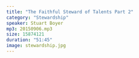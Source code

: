 ```yaml
---
title: "The Faithful Steward of Talents Part 2"
category: "Stewardship"
speaker: Stuart Boyer
mp3: 20150906.mp3
size: 15874121
duration: "51:45"
image: stewardship.jpg
---
```

